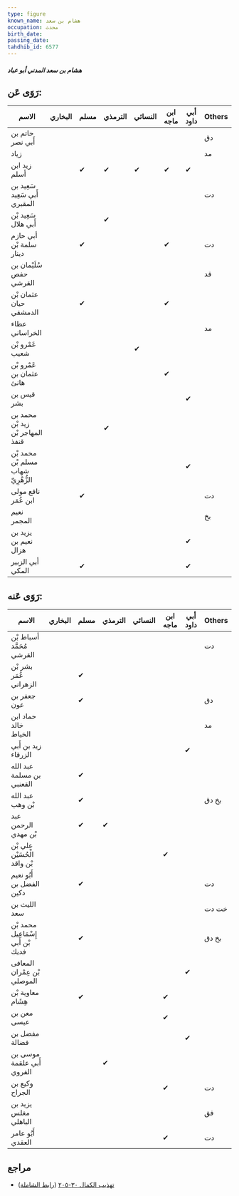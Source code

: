 ```yaml
---
type: figure
known_name: هشام بن سعد
occupation: محدث
birth_date:
passing_date:
tahdhib_id: 6577
---
```

##### هشام بن سعد المدني أبو عباد

## رَوَى عَن:
| الاسم                              | البخاري | مسلم | الترمذي | النسائي | ابن ماجه | أبي داود | Others |
| ---------------------------------- | ------- | ---- | ------- | ------- | -------- | -------- | ------ |
| حاتم بن أَبي نصر                   |         |      |         |         |          |          | دق     |
| زياد                               |         |      |         |         |          |          | مد     |
| زيد ابن أسلم                       |         | ✔    | ✔       | ✔       | ✔        | ✔        |        |
| سَعِيد بن أَبي سَعِيد المقبري      |         |      |         |         |          |          | دت     |
| سَعِيد بْن أَبي هلال               |         |      | ✔       |         |          |          |        |
| أبي حازم سلمة بْن دينار            |         | ✔    |         |         | ✔        |          | دت     |
| سُلَيْمان بن حفص القرشي            |         |      |         |         |          |          | قد     |
| عثمان بْن حيان الدمشقي             |         | ✔    |         |         | ✔        |          |        |
| عطاء الخراساني                     |         |      |         |         |          |          | مد     |
| عَمْرو بْن شعيب                    |         |      |         | ✔       |          |          |        |
| عَمْرو بْن عثمان بن هانئ           |         |      |         |         | ✔        |          |        |
| قيس بن بشر                         |         |      |         |         |          | ✔        |        |
| محمد بن زيد بْن المهاجر بْن قنفذ   |         |      | ✔       |         |          |          |        |
| محمد بْن مسلم بْن شهاب الزُّهْرِيّ |         |      |         |         |          | ✔        |        |
| نافع مولى ابن عُمَر                |         | ✔    |         |         |          |          | دت     |
| نعيم المجمر                        |         |      |         |         |          |          | بخ     |
| يزيد بن نعيم بن هزال               |         |      |         |         |          | ✔        |        |
| أبي الزبير المكي                   |         | ✔    |         |         |          | ✔        |        |
## رَوَى عَنه:
| الاسم                              | البخاري | مسلم | الترمذي | النسائي | ابن ماجه | أبي داود | Others |
| ---------------------------------- | ------- | ---- | ------- | ------- | -------- | -------- | ------ |
| أسباط بْن مُحَمَّد القرشي          |         |      |         |         |          |          | دت     |
| بشر بْن عُمَر الزهراني             |         | ✔    |         |         |          |          |        |
| جعفر بن عون                        |         | ✔    |         |         |          |          | دق     |
| حماد ابن خالد الخياط               |         |      |         |         |          |          | مد     |
| زيد بن أَبي الزرقاء                |         |      |         |         |          | ✔        |        |
| عبد الله بن مسلمة القعنبي          |         | ✔    |         |         |          |          |        |
| عبد الله بْن وهب                   |         | ✔    |         |         |          |          | بخ دق  |
| عبد الرحمن بْن مهدي                |         | ✔    | ✔       |         |          |          |        |
| علي بْن الْحُسَيْن بْن واقد        |         |      |         |         | ✔        |          |        |
| أَبُو نعيم الفضل بن دكين           |         | ✔    |         |         |          |          | دت     |
| الليث بن سعد                       |         |      |         |         |          |          | خت دت  |
| محمد بْن إِسْمَاعِيل بْن أَبي فديك |         | ✔    |         |         |          |          | بخ دق  |
| المعافى بْن عِمْران الموصلي        |         |      |         |         |          | ✔        |        |
| معاوية بْن هِشَام                  |         | ✔    |         |         | ✔        |          |        |
| معن بن عيسى                        |         |      |         |         | ✔        |          |        |
| مفضل بن فضالة                      |         |      |         |         |          | ✔        |        |
| موسى بن أَبي علقمة الفروي          |         |      | ✔       |         |          |          |        |
| وكيع بن الجراح                     |         |      |         |         | ✔        |          | دت     |
| يزيد بن مغلس الباهلي               |         |      |         |         |          |          | فق     |
| أَبُو عامر العقدي                  |         |      |         |         | ✔        |          | دت     |
## مراجع
- [تهذيب الكمال ٣٠-٢٠٥](obsidian://open?vault=Tahdhib-al-Kamal&file=Figures/٦٥٧٧-هشام%20بن%20سعد%20المدني%20أبو%20عباد) ([رابط الشاملة](https://shamela.ws/book/3722/16271))